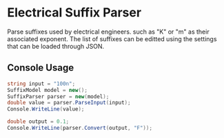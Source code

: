 # Electrical Suffix Parser

Parse suffixes used by electrical engineers. such as "K" or "m" as their associated exponent. The list of suffixes can be editted using the settings that can be loaded through JSON.

## Console Usage

```cs
string input = "100n";
SuffixModel model = new();
SuffixParser parser = new(model);
double value = parser.ParseInput(input);
Console.WriteLine(value);

double output = 0.1;
Console.WriteLine(parser.Convert(output, "F"));
```
